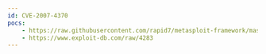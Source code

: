```yaml
---
id: CVE-2007-4370
pocs:
    - https://raw.githubusercontent.com/rapid7/metasploit-framework/master/modules/exploits/windows/games/racer_503beta5.rb
    - https://www.exploit-db.com/raw/4283
---
```

